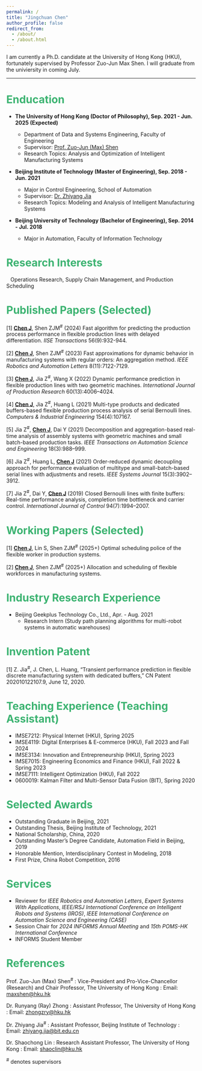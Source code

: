 ```yaml
---
permalink: /
title: "Jingchuan Chen"
author_profile: false
redirect_from: 
  - /about/
  - /about.html
---
```


I am currently a Ph.D. candidate at the University of Hong Kong (HKU), fortunately supervised by Professor Zuo-Jun Max Shen. I will graduate from the univiersity in coming July. 

***

# <font color="MediumSeaGreen">Enducation</font>
* **The University of Hong Kong (Doctor of Philosophy), Sep. 2021 - Jun. 2025 (Expected)**
  * Department of Data and Systems Engineering, Faculty of Engineering
  * Supervisor: [Prof. Zuo-Jun (Max) Shen](https://www.dase.hku.hk/people/max-z-j-shen)
  * Research Topics: Analysis and Optimization of Intelligent Manufacturing Systems

* **Beijing Institute of Technology (Master of Engineering), Sep. 2018 - Jun. 2021**
  * Major in Control Engineering, School of Automation
  * Supervisor: [Dr. Zhiyang Jia](https://ac.bit.edu.cn/szdw/jsml/kzllykzgcyjs1/df02bb2985ee45a8858b009a6603a26c.htm)
  * Research Topics: Modeling and Analysis of Intelligent Manufacturing Systems

* **Beijing University of Technology (Bachelor of Engineering), Sep. 2014 - Jul. 2018**
  * Major in Automation, Faculty of Information Technology

# <font color="MediumSeaGreen">Research Interests</font>
&ensp; Operations Research, Supply Chain Management, and Production Scheduling

# <font color="MediumSeaGreen">Published Papers (Selected)</font>
[1]	**<ins>Chen J</ins>**, Shen ZJM<sup>#</sup> (2024) Fast algorithm for predicting the production process performance in flexible production lines with delayed differentiation. *IISE Transactions* 56(9):932-944.

[2]	**<ins>Chen J</ins>**, Shen ZJM<sup>#</sup> (2023) Fast approximations for dynamic behavior in manufacturing systems with regular orders: An aggregation method. *IEEE Robotics and Automation Letters* 8(11):7122-7129.

[3]	**<ins>Chen J</ins>**, Jia Z<sup>#</sup>, Wang X (2022) Dynamic performance prediction in flexible production lines with two geometric machines. *International Journal of Production Research* 60(13):4006–4024.

[4]	**<ins>Chen J</ins>**, Jia Z<sup>#</sup>, Huang L (2021) Multi-type products and dedicated buffers-based flexible production process analysis of serial Bernoulli lines. *Computers & Industrial Engineering* 154(4):107167.

[5]	Jia Z<sup>#</sup>, **<ins>Chen J</ins>**, Dai Y (2021) Decomposition and aggregation-based real-time analysis of assembly systems with geometric machines and small batch-based production tasks. *IEEE Transactions on Automation Science and Engineering* 18(3):988–999.

[6]	Jia Z<sup>#</sup>, Huang L, **<ins>Chen J</ins>** (2021) Order-reduced dynamic decoupling approach for performance evaluation of multitype and small-batch-based serial lines with adjustments and resets. *IEEE Systems Journal* 15(3):3902–3912.

[7]	Jia Z<sup>#</sup>, Dai Y, **<ins>Chen J</ins>** (2019) Closed Bernoulli lines with finite buffers: Real-time performance analysis, completion time bottleneck and carrier control. *International Journal of Control* 94(7):1994–2007.


# <font color="MediumSeaGreen">Working Papers (Selected)</font>
[1]	**<ins>Chen J</ins>**, Lin S, Shen ZJM<sup>#</sup> (2025+) Optimal scheduling police of the flexible worker in production systems.

[2]	**<ins>Chen J</ins>**, Shen ZJM<sup>#</sup> (2025+) Allocation and scheduling of flexible workforces in manufacturing systems.

# <font color="MediumSeaGreen">Industry Research Experience</font>

* Beijing Geekplus Technology Co., Ltd., Apr. - Aug. 2021
  * Research Intern (Study path planning algorithms for multi-robot systems in automatic warehouses)

# <font color="MediumSeaGreen">Invention Patent</font>

[1] Z. Jia<sup>#</sup>, J. Chen, L. Huang, “Transient performance prediction in flexible discrete manufacturing system with dedicated buffers,” CN Patent 202010122107.9, June 12, 2020.

# <font color="MediumSeaGreen">Teaching Experience (Teaching Assistant)</font>

* IMSE7212: Physical Internet (HKU), Spring 2025 
* IMSE4119: Digital Enterprises & E-commerce (HKU), Fall 2023 and Fall 2024 
* IMSE3134: Innovation and Entrepreneurship (HKU), Spring 2023 
* IMSE7015: Engineering Economics and Finance (HKU), Fall 2022 & Spring 2023 
* IMSE7111: Intelligent Optimization (HKU), Fall 2022 
* 0600019: Kalman Filter and Multi-Sensor Data Fusion (BIT), Spring 2020

# <font color="MediumSeaGreen">Selected Awards</font>

* Outstanding Graduate in Beijing, 2021 
* Outstanding Thesis, Beijing Institute of Technology, 2021 
* National Scholarship, China, 2020 
* Outstanding Master’s Degree Candidate, Automation Field in Beijing, 2019 
* Honorable Mention, Interdisciplinary Contest in Modeling, 2018 
* First Prize, China Robot Competition, 2016 

# <font color="MediumSeaGreen">Services</font>

- Reviewer for *IEEE Robotics and Automation Letters*, *Expert Systems With Applications*, *IEEE/RSJ International Conference on Intelligent Robots and Systems (IROS)*, *IEEE International Conference on Automation Science and Engineering (CASE)*
- Session Chair for *2024 INFORMS Annual Meeting* and *15th POMS-HK International Conference*
- INFORMS Student Member

# <font color="MediumSeaGreen">References</font>
Prof. Zuo-Jun (Max) Shen<sup>#</sup>
: Vice-President and Pro-Vice-Chancellor (Research) and Chair Professor, The University of Hong Kong
: Email: maxshen@hku.hk

Dr. Runyang (Ray) Zhong
: Assistant Professor, The University of Hong Kong
: Email: zhongzry@hku.hk

Dr. Zhiyang Jia<sup>#</sup>
: Assistant Professor, Beijing Institute of Technology
: Email: zhiyang.jia@bit.edu.cn

Dr. Shaochong Lin
: Research Assistant Professor, The University of Hong Kong
: Email: shaoclin@hku.hk


<sup>#</sup> denotes supervisors
